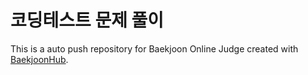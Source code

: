 # 코딩테스트 문제 풀이
This is a auto push repository for Baekjoon Online Judge created with [BaekjoonHub](https://github.com/BaekjoonHub/BaekjoonHub).
